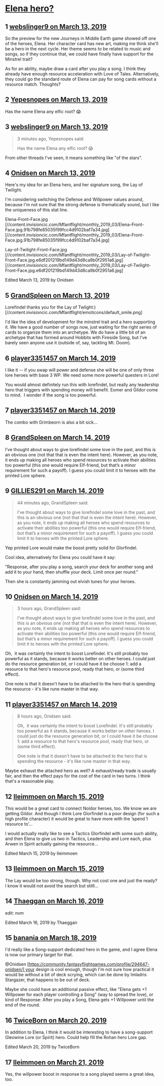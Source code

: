# [Elena hero?](https://community.fantasyflightgames.com/topic/292161-elena-hero/)

## 1 [webslinger9 on March 13, 2019](https://community.fantasyflightgames.com/topic/292161-elena-hero/?do=findComment&comment=3646895)

So the preview for the new Journeys in Middle Earth game showed off one of the heroes, Elena. Her character card has new art, making me think she'll be a hero in the next cycle. Her theme seems to be related to music and songs, so if they continue that, we could have finally have support for the Minstrel trait?

As for an ability, maybe draw a card after you play a song. I think they already have enough resource acceleration with Love of Tales. Alternatively, they could go the standard route of Elena can pay for song cards without a resource match. Thoughts? 

## 2 [Yepesnopes on March 13, 2019](https://community.fantasyflightgames.com/topic/292161-elena-hero/?do=findComment&comment=3647027)

Has the name Elena any elfic root? 😱

## 3 [webslinger9 on March 13, 2019](https://community.fantasyflightgames.com/topic/292161-elena-hero/?do=findComment&comment=3647034)

> 3 minutes ago, Yepesnopes said:
> 
> Has the name Elena any elfic root? 😱

From other threads I've seen, it means something like "of the stars".

## 4 [Onidsen on March 13, 2019](https://community.fantasyflightgames.com/topic/292161-elena-hero/?do=findComment&comment=3647174)

Here's my idea for an Elena hero, and her signature song, the Lay of Twilight.

I'm considering switching the Defense and Willpower values around, because I'm not sure that the strong defense is thematically sound, but I like the uniqueness of this stat line.

Elena-Front-Face.jpg [//content.invisioncic.com/Mfantflight/monthly_2019_03/Elena-Front-Face.jpg.91b798fe85035f99fcc4d9102baf7a34.jpg] [//content.invisioncic.com/Mfantflight/monthly_2019_03/Elena-Front-Face.jpg.91b798fe85035f99fcc4d9102baf7a34.jpg]

Lay-of-Twilight-Front-Face.jpg [//content.invisioncic.com/Mfantflight/monthly_2019_03/Lay-of-Twilight-Front-Face.jpg.e6df201219bd149d43d8ca9b0f2951a6.jpg] [//content.invisioncic.com/Mfantflight/monthly_2019_03/Lay-of-Twilight-Front-Face.jpg.e6df201219bd149d43d8ca9b0f2951a6.jpg]

Edited March 13, 2019 by Onidsen

## 5 [GrandSpleen on March 13, 2019](https://community.fantasyflightgames.com/topic/292161-elena-hero/?do=findComment&comment=3647184)

Lorefindel thanks you for the Lay of Twlight:) [//content.invisioncic.com/Mfantflight/emoticons/default_smile.png]

I'd like the idea of development for the minstrel trait and a hero supporting it. We have a good number of songs now, just waiting for the right series of cards to organize them into an archetype. We do have a little bit of an archetype that has formed around Hobbits with Fireside Song, but I've barely seen anyone use it (outside of, say, tackling Mt. Doom).

## 6 [player3351457 on March 14, 2019](https://community.fantasyflightgames.com/topic/292161-elena-hero/?do=findComment&comment=3647333)

I like it -- if you swap will power and defense she will be one of only three lore heroes with base 3 WP. We need some more powerful questers in Lore!

You would almost definitely run this with lorefindel, but really any leadership hero that triggers with spending money will benefit. Eomer and Gildor come to mind.  I wonder if the song is too powerful.

## 7 [player3351457 on March 14, 2019](https://community.fantasyflightgames.com/topic/292161-elena-hero/?do=findComment&comment=3647335)

The combo with Grimbeorn is also a bit sick...

## 8 [GrandSpleen on March 14, 2019](https://community.fantasyflightgames.com/topic/292161-elena-hero/?do=findComment&comment=3647376)

I’ve thought about ways to give lorefindel some love in the past, and this is an obvious one (not that that is even the intent here). However, as you note, it ends up making all heroes who spend resources to activate their abilities too powerful (this one would require Elf-friend, but that’s a minor requirement for such a payoff). I guess you could limit it to heroes with the printed Lore sphere. 

## 9 [GILLIES291 on March 14, 2019](https://community.fantasyflightgames.com/topic/292161-elena-hero/?do=findComment&comment=3647393)

> 44 minutes ago, GrandSpleen said:
> 
> I’ve thought about ways to give lorefindel some love in the past, and this is an obvious one (not that that is even the intent here). However, as you note, it ends up making all heroes who spend resources to activate their abilities too powerful (this one would require Elf-friend, but that’s a minor requirement for such a payoff). I guess you could limit it to heroes with the printed Lore sphere. 

Yep printed Lore would make the boost pretty solid for Glorfindel.

Cool idea, alternatively for Elena you could have it say:

"Response, after you play a song, search your deck for another song and add it to your hand, then shuffle your deck. Limit once per round."

Then she is constantly jamming out elvish tunes for your heroes. 

## 10 [Onidsen on March 14, 2019](https://community.fantasyflightgames.com/topic/292161-elena-hero/?do=findComment&comment=3647446)

> 3 hours ago, GrandSpleen said:
> 
> I’ve thought about ways to give lorefindel some love in the past, and this is an obvious one (not that that is even the intent here). However, as you note, it ends up making all heroes who spend resources to activate their abilities too powerful (this one would require Elf-friend, but that’s a minor requirement for such a payoff). I guess you could limit it to heroes with the printed Lore sphere. 

Oh,  it was certainly the intent to boost Lorefindel. It's still probably too powerful as it stands, because it works better on other heroes. I could just do the resource generation bit, or I could have it be choose 1: add a resource to that hero's resource pool, ready that hero, or (some third effect).

One note is that it doesn't have to be attached to the hero that is spending the resource - it's like rune master in that way.

## 11 [player3351457 on March 14, 2019](https://community.fantasyflightgames.com/topic/292161-elena-hero/?do=findComment&comment=3647624)

> 8 hours ago, Onidsen said:
> 
> Oh,  it was certainly the intent to boost Lorefindel. It's still probably too powerful as it stands, because it works better on other heroes. I could just do the resource generation bit, or I could have it be choose 1: add a resource to that hero's resource pool, ready that hero, or (some third effect).
> 
> One note is that it doesn't have to be attached to the hero that is spending the resource - it's like rune master in that way.

Maybe exhaust the attached hero as well? A exhaust/ready trade is usually fair, and then the effect pays for the cost of the card in two turns. I think that's a reasonable play.

## 12 [lleimmoen on March 15, 2019](https://community.fantasyflightgames.com/topic/292161-elena-hero/?do=findComment&comment=3648846)

This would be a great card to connect Noldor heroes, too. We know we are getting Gildor. And though I think Lore Glorfindel is a poor design (for such a high profile character) it would be great to have more with the ‘spend 1 resource to’...

I would actually really like to see a Tactics Glorfindel with some such ability, and then Elena to give us two in Tactics, Leadership and Lore each, plus Arwen in Spirit actually gaining the resource...

Edited March 15, 2019 by lleimmoen

## 13 [lleimmoen on March 15, 2019](https://community.fantasyflightgames.com/topic/292161-elena-hero/?do=findComment&comment=3648849)

The Lay would be too strong, though. Why not cost one and just the ready? I know it would not avoid the search but stilll...

## 14 [Thaeggan on March 16, 2019](https://community.fantasyflightgames.com/topic/292161-elena-hero/?do=findComment&comment=3649376)

edit: nvm

Edited March 16, 2019 by Thaeggan

## 15 [banania on March 18, 2019](https://community.fantasyflightgames.com/topic/292161-elena-hero/?do=findComment&comment=3650620)

I'd really like a Song-support dedicated hero in the game, and I agree Elena is now our primary target for that.

@Onidsen [https://community.fantasyflightgames.com/profile/294647-onidsen/] your design is cool enough, though I'm not sure how practical it would be without a bit of deck scrying, which can be done by Imladris Stargazer, that happens to be out of deck.

Maybe she could have an additional passive effect, like "Elena gets +1 Willpower for each player controlling a Song" (way to spread the love), or kind of Response: After you play a Song, Elena gets +1 Willpower until the end of the round.

## 16 [TwiceBorn on March 20, 2019](https://community.fantasyflightgames.com/topic/292161-elena-hero/?do=findComment&comment=3652469)

In addition to Elena, I think it would be interesting to have a song-support Gleowine Lore (or Spirit) hero. Could help fill the Rohan hero Lore gap.

Edited March 20, 2019 by TwiceBorn

## 17 [lleimmoen on March 21, 2019](https://community.fantasyflightgames.com/topic/292161-elena-hero/?do=findComment&comment=3653209)

Yes, the willpower boost in response to a song played seems a great idea, too.

